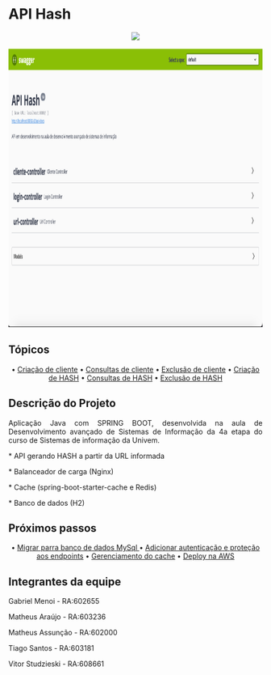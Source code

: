# API Hash
<div align="center">


<p align="center">
   <img src="http://img.shields.io/static/v1?label=STATUS&message=EM%20DESENVOLVIMENTO&color=RED&style=for-the-badge" />
</p>
</div>
<div align="center" class="row">
<img src="readme/img.png" width="900" height="550"/>
</div>

## Tópicos

<div align="center">
  • <a href="#Descrição do Projeto">Criação de cliente</a> •
  <a href="#tecnicas-e-tecnologias-utilizadas">Consultas de cliente</a> •
  <a href="#abrir-e-rodar">Exclusão de cliente</a> •
  <a href="#acesso-ao-projeto">Criação de HASH</a> •  
  <a href="#ajustes-e-melhorias">Consultas de HASH</a> •
  <a href="#licenca">Exclusão de HASH</a> 
</div>

## Descrição do Projeto

<p align="justify">Aplicação Java com SPRING BOOT, desenvolvida na aula de Desenvolvimento avançado de Sistemas de Informação da 4a etapa do curso de Sistemas de informação da Univem.</p>
<p align="justify"> * API gerando HASH a partir da URL informada</p>
<p align="justify"> * Balanceador de carga (Nginx)</p>
<p align="justify"> * Cache (spring-boot-starter-cache e Redis)</p>
<p align="justify"> * Banco de dados (H2)</p>



## Próximos passos

<div align="center">
  • <a href="#Descrição do Projeto">Migrar parra banco de dados MySql </a>•
  <a href="#tecnicas-e-tecnologias-utilizadas">Adicionar autenticação e proteção aos endpoints</a> •
  <a href="#abrir-e-rodar">Gerenciamento do cache</a> •
  <a href="#acesso-ao-projeto">Deploy na AWS</a> 
</div>

## Integrantes da equipe
<p align="justify">Gabriel Menoi - RA:602655</p>
<p align="justify">Matheus Araújo - RA:603236</p>
<p align="justify">Matheus Assunção - RA:602000</p>
<p align="justify">Tiago Santos - RA:603181</p>
<p align="justify">Vitor Studzieski - RA:608661</p>